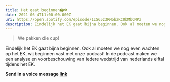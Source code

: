 ```yaml
---
title: Het gaat beginnen🏟️⚽
date: 2021-06-4T11:00:00.000Z
uri: https://open.spotify.com/episode/1IS65z3RMobzRC0bMbCMPz
description: Eindelijk het EK gaat bijna beginnen. Ook al moeten we nog even wachten op het EK, wij beginnen vast met onze podcast Oranje Praat! In de podcast maken we...
---
```

> We pakken die cup!

Eindelijk het EK gaat bijna beginnen. Ook al moeten we nog even wachten op het EK, wij beginnen vast met onze podcast! In de podcast maken we een analyse en voorbeschouwing van iedere wedstrijd van nederlands elftal tijdens het EK. 
 
**Send in a voice message [link](https://anchor.fm/daniel-huijskens/message)**